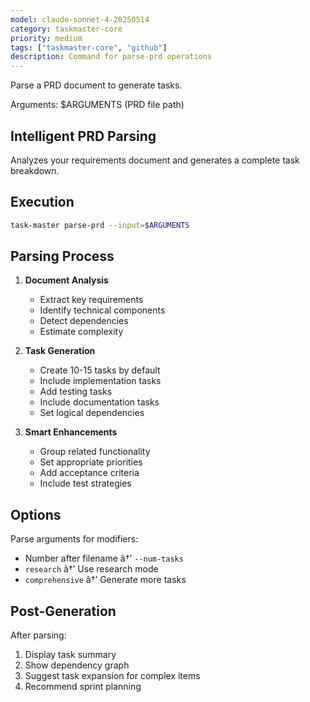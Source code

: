 ```yaml
---
model: claude-sonnet-4-20250514
category: taskmaster-core
priority: medium
tags: ["taskmaster-core", "github"]
description: Command for parse-prd operations
---
```


Parse a PRD document to generate tasks.

Arguments: $ARGUMENTS (PRD file path)

## Intelligent PRD Parsing

Analyzes your requirements document and generates a complete task breakdown.

## Execution

```bash
task-master parse-prd --input=$ARGUMENTS
```

## Parsing Process

1. **Document Analysis**
   - Extract key requirements
   - Identify technical components
   - Detect dependencies
   - Estimate complexity

2. **Task Generation**
   - Create 10-15 tasks by default
   - Include implementation tasks
   - Add testing tasks
   - Include documentation tasks
   - Set logical dependencies

3. **Smart Enhancements**
   - Group related functionality
   - Set appropriate priorities
   - Add acceptance criteria
   - Include test strategies

## Options

Parse arguments for modifiers:
- Number after filename â†’ `--num-tasks`
- `research` â†’ Use research mode
- `comprehensive` â†’ Generate more tasks

## Post-Generation

After parsing:
1. Display task summary
2. Show dependency graph
3. Suggest task expansion for complex items
4. Recommend sprint planning


